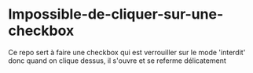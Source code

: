 # Impossible-de-cliquer-sur-une-checkbox
 Ce repo sert à faire une checkbox qui est verrouiller sur le mode 'interdit' donc quand on clique dessus, il s'ouvre et se referme délicatement
